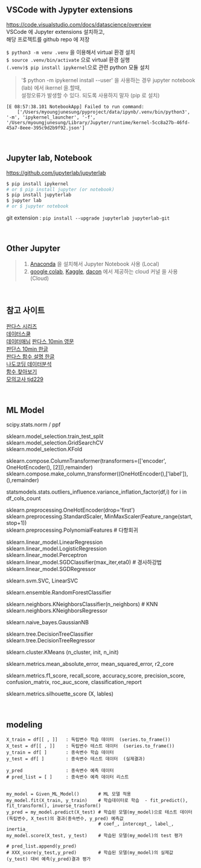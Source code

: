 ## VSCode with Jypyter extensions
https://code.visualstudio.com/docs/datascience/overview  
VSCode 에 Jupyter extensions 설치하고,  
해당 프로젝트를 github repo 에 저장  

```$ python3 -m venv .venv``` 을 이용해서 virtual 환경 설치   
```$ source .venv/bin/activate``` 으로 virtual 환경 실행   
```(.venv)$ pip install ipykernel```으로 관련 python 모듈 설치  

> '$ python -m ipykernel install --user' 을 사용하는 경우 jupyter notebook (lab) 에서 ikernel 을.할때,  
설정오류가 발생할 수 있다. 되도록 사용하지 말자 (pip 로 설치)

```
[E 08:57:38.101 NotebookApp] Failed to run command:
    ['/Users/myoungjunesung/pyproject/data/ipynb/.venv/bin/python3', '-m', 'ipykernel_launcher', '-f', '/Users/myoungjunesung/Library/Jupyter/runtime/kernel-5cc8a27b-46fd-45a7-8eee-395c9d2b9f92.json']
```
</br>

## Jupyter lab, Notebook
https://github.com/jupyterlab/jupyterlab
```bash
$ pip install ipykernel
# or $ pip install jupyter (or notebook)
$ pip install jupyterlab
$ jupyter lab  
# or $ jupyter notebook 
```
git extension : ```pip install --upgrade jupyterlab jupyterlab-git```

</br>

## Other Jupyter 
> 1. [Anaconda](https://www.anaconda.com/) 을 설치해서 Jupyter Notebook 사용  (Local)  
> 2. [google colab](https://colab.research.google.com), [Kaggle](https://www.kaggle.com), [dacon](https://dacon.io/) 에서 제공하는 cloud 커널 을 사용  (Cloud)  

</br>

## 참고 사이트

[판다스 시리즈](https://passwd.tistory.com/entry/Python-Pandas-Series-1)  
[데이터스쿨](https://datascienceschool.net/intro.html)  
[데이터매님](https://www.datamanim.com/dataset/99_pandas/pandasMain.html) 
[판다스 10min 영문](https://pandas.pydata.org/docs/user_guide/10min.html#)  
[판단스 10min 한글](https://dandyrilla.github.io/2017-08-12/pandas-10min/)  
[판다스 함수 설명 한글](https://runebook.dev/ko/docs/pandas/-index-#DataFrame)  
[나도코딩 데이터분석](https://nadocoding.tistory.com/90)  
[함수 찾아보기](https://wikidocs.net/book/7188)  
[모의고사 tjd229](http://tjd229.tistory.com/category/Computer%20Science/Data%20Science)

</br>

## ML Model

scipy.stats.norm / ppf 

sklearn.model_selection.train_test_split   
sklearn.model_selection.GridSearchCV  
sklearn.model_selection.KFold  

sklearn.compose.ColumnTransformer(transformers=(['encoder', OneHotEncoder(), [2]]),remainder)  
sklearn.compose.make_column_transformer((OneHotEncoder(),['label']),(),remainder)

statsmodels.stats.outliers_influence.variance_inflation_factor(df,i) for i in df_cols_count

sklearn.preprocessing.OneHotEncoder(drop='first')   
sklearn.preprocessing.StandardScaler, MinMaxScaler(Feature_range(start, stop+1))  
sklearn.preprocessing.PolynomialFeatures   # 다항회귀   

sklearn.linear_model.LinearRegression   
sklearn.linear_model.LogisticRegression  
sklearn.linear_model.Perceptron  
sklearn.linear_model.SGDClassifier(max_iter,eta0)        # 경사하강법   
sklearn.linear_model.SGDRegressor  

sklearn.svm.SVC, LinearSVC   

sklearn.ensemble.RandomForestClassifier   

sklearn.neighbors.KNeighborsClassifier(n_neighbors)    # KNN   
sklearn.neighbors.KNeighborsRegressor  

sklearn.naive_bayes.GaussianNB   

sklearn.tree.DecisionTreeClassifier   
sklearn.tree.DecisionTreeRegressor    

sklearn.cluster.KMeans (n_cluster, init, n_init)   

sklearn.metrics.mean_absolute_error, mean_squared_error, r2_core   

sklearn.metrics.f1_score, recall_score, accuracy_score, precision_score, confusion_matrix, roc_auc_score, classification_report  

sklearn.metrics.silhouette_score (X, lables)   

</br>

## modeling
```
X_train = df[[ , ]]   : 독립변수 학습 데이터  (series.to_frame())
X_test = df[[ , ]]    : 독립변수 테스트 데이터  (series.to_frame())
y_train = df[ ]       : 종속변수 학습 데이터  
y_test = df[ ]        : 종속변수 테스트 데이터  (실제결과)

y_pred                : 종속변수 예측 데이터  
# pred_list = [ ]     : 종속변수 예측 데이터 리스트  


my_model = Given_ML_Model()       # ML 모델 적용  
my_model.fit(X_train, y_train)    # 학습데이터로 학습  - fit_predict(), fit_transform(), inverse_trasform()  
y_pred = my_model.predict(X_test) # 학습된 모델(my_model)으로 테스트 데이터 (독립변수, X_test)의 결과(종속변수, y_pred) 예측값  
                                  # coef_, intercept_, label_, inertia_  
my_model.score(X_test, y_test)    # 학습된 모델(my_model)의 test 평가  

# pred_list.append(y_pred)  
# XXX_score(y_test,y_pred)        # 학습된 모델(my_model)의 실제값 (y_test) 대비 예측(y_pred)결과 평가

```
